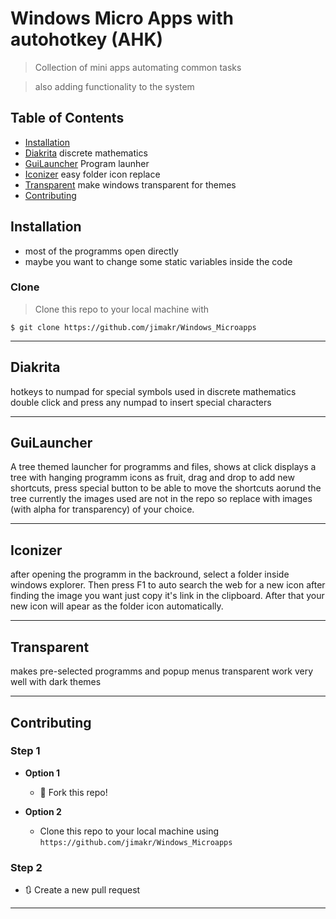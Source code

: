 # Windows Micro Apps with autohotkey (AHK)

> Collection of mini apps automating common tasks

> also adding functionality to the system

## Table of Contents

- [Installation](#installation)
- [Diakrita](#diakrita) discrete mathematics
- [GuiLauncher](#guiLauncher) Program launher
- [Iconizer](#iconizer) easy folder icon replace
- [Transparent](#transparent) make windows transparent for themes
- [Contributing](#contributing)


## Installation

- most of the programms open directly
- maybe you want to change some static variables inside the code

### Clone

> Clone this repo to your local machine with
```shell
$ git clone https://github.com/jimakr/Windows_Microapps
````

---

## Diakrita
hotkeys to numpad for special symbols used in discrete mathematics
double click and press any numpad to insert special characters

---

## GuiLauncher
A tree themed launcher for programms and files,
shows at click displays a tree with hanging programm icons as fruit,
drag and drop to add new shortcuts,
press special button to be able to move the shortcuts aorund the tree
currently the images used are not in the repo so replace with images (with alpha for transparency) 
of your choice.

---

## Iconizer
after opening the programm in the backround, select a folder inside windows explorer.
Then press F1 to auto search the web for a new icon after finding the image you want just copy
it's link in the clipboard. After that your new icon will apear as the folder icon automatically.


---

## Transparent 
makes pre-selected programms and popup menus transparent work very well with dark themes 

---

## Contributing


### Step 1

- **Option 1**
    - 🍴 Fork this repo!

- **Option 2**
    -  Clone this repo to your local machine using `https://github.com/jimakr/Windows_Microapps`


### Step 2

- 🔃 Create a new pull request

---

